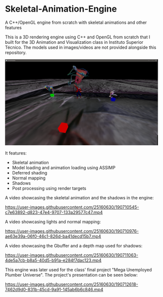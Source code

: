 # Skeletal-Animation-Engine
A C++/OpenGL engine from scratch with skeletal animations and other features

This is a 3D rendering engine using C++ and OpenGL from scratch that I built for the 3D Animation and Visualization class in Instituto Superior Técnico.
The models used in images/videos are not provided alongside this repository.

![Engine 1](Screenshots/Engine/Engine-1.png)

It features:
- Skeletal animation
- Model loading and animation loading using ASSIMP
- Deferred shading
- Normal mapping
- Shadows
- Post processing using render targets

A video showcasing the skeletal animation and the shadows in the engine:

https://user-images.githubusercontent.com/25160630/190710545-c7e63892-d823-47e4-9707-133a29577c47.mp4

A video showcasing lights and normal mapping:

https://user-images.githubusercontent.com/25160630/190710976-ae63e39a-06f0-46c1-826d-ba41decd15b7.mp4

A video showcasing the Gbuffer and a depth map used for shadows:

https://user-images.githubusercontent.com/25160630/190711063-4de5a7cb-b8a5-40d5-b91a-e284f7dac123.mp4
 

This engine was later used for the class' final project "Mega Unemployed Plumber Universe".
The project's presentation can be seen below:

https://user-images.githubusercontent.com/25160630/190712618-7462d9d0-831b-45cd-9a91-145ab6b6c846.mp4
